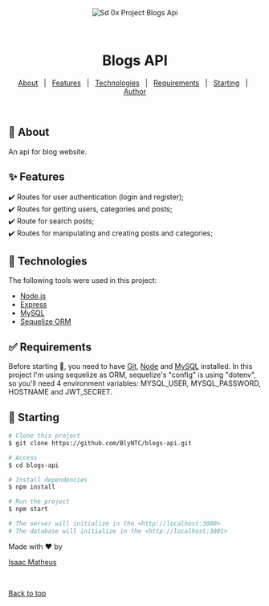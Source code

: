 <div align="center" id="top"> 
  <img src="./.github/app.gif" alt="Sd 0x Project Blogs Api" />

  &#xa0;

</div>

<h1 align="center">Blogs API</h1>


<!-- Status -->

<!-- <h4 align="center"> 
	🚧  Sd 0x Blogs Api 🚀 Under construction...  🚧
</h4> 

<hr> -->

<p align="center">
  <a href="#dart-about">About</a> &#xa0; | &#xa0; 
  <a href="#sparkles-features">Features</a> &#xa0; | &#xa0;
  <a href="#rocket-technologies">Technologies</a> &#xa0; | &#xa0;
  <a href="#white_check_mark-requirements">Requirements</a> &#xa0; | &#xa0;
  <a href="#checkered_flag-starting">Starting</a> &#xa0; | &#xa0;
  <a href="https://github.com/BlyNTC" target="_blank">Author</a>
</p>

<br>

## :dart: About ##

An api for blog website.

## :sparkles: Features ##

:heavy_check_mark: Routes for user authentication (login and register);\
:heavy_check_mark: Routes for getting users, categories and posts;\
:heavy_check_mark: Route for search posts;\
:heavy_check_mark: Routes for manipulating and creating posts and categories;

## :rocket: Technologies ##

The following tools were used in this project:

- [Node.js](https://nodejs.org/en/)
- [Express](https://expressjs.com/)
- [MySQL](https://www.mysql.com/)
- [Sequelize ORM](https://sequelize.org/)





## :white_check_mark: Requirements ##

Before starting :checkered_flag:, you need to have [Git](https://git-scm.com), [Node](https://nodejs.org/en/) and [MySQL](https://www.mysql.com/) installed. In this project I'm using sequelize as ORM, sequelize's "config" is using "dotenv", so you'll need 4 environment variables: MYSQL_USER, MYSQL_PASSWORD, HOSTNAME and JWT_SECRET.

## :checkered_flag: Starting ##

```bash
# Clone this project
$ git clone https://github.com/BlyNTC/blogs-api.git

# Access
$ cd blogs-api

# Install dependencies
$ npm install

# Run the project
$ npm start

# The server will initialize in the <http://localhost:3000>
# The database will initialize in the <http://localhost:3001>

```

Made with :heart: by 

<a href="https://github.com/BlyNTC" target="_blank">Isaac Matheus</a>

&#xa0;

<a href="#top">Back to top</a>
